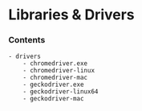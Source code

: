 # Libraries &amp; Drivers

### Contents

    - drivers
        - chromedriver.exe
        - chromedriver-linux
        - chromedriver-mac
        - geckodriver.exe
        - geckodriver-linux64
        - geckodriver-mac
